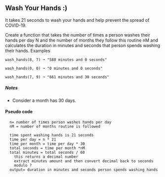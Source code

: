 

## Wash Your Hands :)

It takes 21 seconds to wash your hands and help prevent the spread of COVID-19.

Create a function that takes the number of times a person washes their hands per day N and the number of months they follow this routine nM and calculates the duration in minutes and seconds that person spends washing their hands.
Examples

```
wash_hands(8, 7) ➞ "588 minutes and 0 seconds"

wash_hands(0, 0) ➞ "0 minutes and 0 seconds"

wash_hands(7, 9) ➞ "661 minutes and 30 seconds"
```

##### Notes
- Consider a month has 30 days.

#### Pseudo code 
      n= number of times person washes hands per day
      nM = number of months routine is followed

      time spent washing hands is 21 seconds 
      time per day = n * 21
      time per month = time per day * 30
      total seconds = time per month *nM
      total minutes = total seconds / 60 
        this returns a decimal number 
        extract minutes amount and then convert decimal back to seconds 
        modulo ?
      output= duration in minutes and seconds person spends washing hands 

